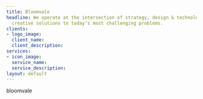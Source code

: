 ```yaml
---
title: Bloomvale
headline: We operate at the intersection of strategy, design & technology to develop
  creative solutions to today’s most challenging problems.
clients:
- logo_image: 
  client_name: 
  client_description: 
services:
- icon_image: 
  service_name: 
  service_description: 
layout: default
---
```


bloomvale
